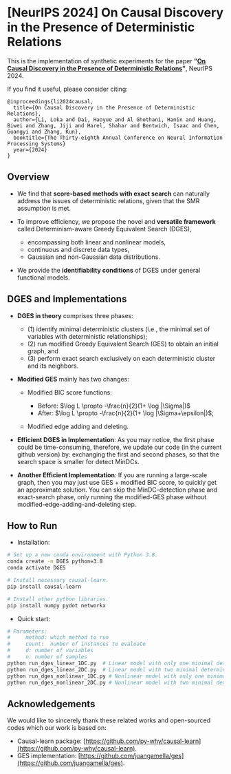 # [NeurIPS 2024] On Causal Discovery in the Presence of Deterministic Relations

This is the implementation of synthetic experiments for the paper **"[On Causal Discovery in the Presence of Deterministic Relations](https://openreview.net/forum?id=pfvcsgFrJ6)"**, NeurIPS 2024.


If you find it useful, please consider citing:

```
@inproceedings{li2024causal,
  title={On Causal Discovery in the Presence of Deterministic Relations},
  author={Li, Loka and Dai, Haoyue and Al Ghothani, Hanin and Huang, Biwei and Zhang, Jiji and Harel, Shahar and Bentwich, Isaac and Chen, Guangyi and Zhang, Kun},
  booktitle={The Thirty-eighth Annual Conference on Neural Information Processing Systems}
  year={2024}
}
```

## Overview

- We find that **score-based methods with exact search** can naturally address the issues of deterministic relations, given that the SMR assumption is met. 

- To improve efficiency, we propose the novel and **versatile framework** called Determinism-aware Greedy Equivalent Search (DGES),
    - encompassing both linear and nonlinear models, 
    - continuous and discrete data types,
    - Gaussian and non-Gaussian data distributions.

- We provide the **identifiability conditions** of DGES under general functional models.

## DGES and Implementations

- **DGES in theory** comprises three phases: 
    - (1) identify minimal deterministic clusters (i.e., the minimal set of variables with deterministic relationships); 
    - (2) run modified Greedy Equivalent Search (GES) to obtain an initial graph, and 
    - (3) perform exact search exclusively on each deterministic cluster and its neighbors. 

- **Modified GES** mainly has two changes:

    - Modified BIC score functions: 
        - Before: $\log L \propto -\frac{n}{2}(1+ \log |\Sigma|)$  
        - After: $\log L \propto -\frac{n}{2}(1+ \log |\Sigma+\epsilon|)$; 

    - Modified edge adding and deleting.

- **Efficient DGES in Implementation**: As you may notice, the first phase could be time-consuming, therefore, we update our code (in the current github version) by: exchanging the first and second phases, so that the search space is smaller for detect MinDCs. 

- **Another Efficient Implementation**: If you are running a large-scale graph, then you may just use GES + modified BIC score, to quickly get an approximate solution. You can skip the MinDC-detection phase and exact-search phase, only running the modified-GES phase without modified-edge-adding-and-deleting step. 


## How to Run

- Installation: 

```sh
# Set up a new conda environment with Python 3.8.
conda create -n DGES python=3.8
conda activate DGES

# Install necessary causal-learn.
pip install causal-learn

# Install other python libraries.
pip install numpy pydot networkx 
```

- Quick start:
```sh
# Parameters:
#     method: which method to run
#     count:  number of instances to evaluate
#     d: number of variables
#     n: number of samples 
python run_dges_linear_1DC.py  # Linear model with only one minimal deterministic cluster (MinDC) 
python run_dges_linear_2DC.py  # Linear model with two minimal deterministic clusters (MinDCs) 
python run_dges_nonlinear_1DC.py # Nonlinear model with only one minimal deterministic cluster (MinDC)
python run_dges_nonlinear_2DC.py # Nonlinear model with two minimal deterministic clusters (MinDCs) 
```

## Acknowledgements


We would like to sincerely thank these related works and open-sourced codes which our work is based on:

- Causal-learn package: [https://github.com/py-why/causal-learn](https://github.com/py-why/causal-learn).
- GES implementation: [https://github.com/juangamella/ges](https://github.com/juangamella/ges).
